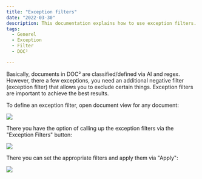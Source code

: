 ```yaml
---
title: "Exception filters"
date: "2022-03-30"
description: This documentation explains how to use exception filters. The exception filters are important to achieve the best results.
tags:
  - Generel
  - Exception
  - Filter
  - DOC²

---
```


Basically, documents in DOC² are classified/defined via AI and regex. However, there a few exceptions, you need an additional negative filter (exception filter) that allows you to exclude certain things. Exception filters are important to achieve the best results.

To define an exception filter, open document view for any document:

![](/_images/doc2/image-66-1024x409.png)

There you have the option of calling up the exception filters via the "Exception Filters" button:

![](/_images/doc2/image-65-1024x359.png)

There you can set the appropriate filters and apply them via "Apply":

![](/_images/doc2/image-67.png)
